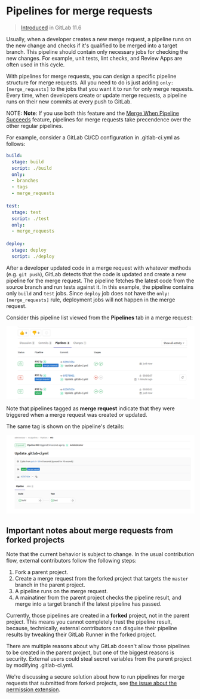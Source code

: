 # Pipelines for merge requests

> [Introduced](https://gitlab.com/gitlab-org/gitlab-ce/issues/15310) in GitLab 11.6

Usually, when a developer creates a new merge request, a pipeline runs on the
new change and checks if it's qualified to be merged into a target branch. This
pipeline should contain only necessary jobs for checking the new changes.
For example, unit tests, lint checks, and Review Apps are often used in this cycle.

With pipelines for merge requests, you can design a specific pipeline structure
for merge requests. All you need to do is just adding `only: [merge_requests]` to
the jobs that you want it to run for only merge requests.
Every time, when developers create or update merge requests, a pipeline runs on
their new commits at every push to GitLab.

NOTE: **Note**:
If you use both this feature and the [Merge When Pipeline Succeeds](../../user/project/merge_requests/merge_when_pipeline_succeeds.md)
feature, pipelines for merge requests take precendence over the other regular pipelines.

For example, consider a GitLab CI/CD configuration in .gitlab-ci.yml as follows:

```yaml
build:
  stage: build
  script: ./build
  only:
  - branches
  - tags
  - merge_requests

test:
  stage: test
  script: ./test
  only:
  - merge_requests

deploy:
  stage: deploy
  script: ./deploy
```

After a developer updated code in a merge request with whatever methods (e.g. `git push`),
GitLab detects that the code is updated and create a new pipeline for the merge request.
The pipeline fetches the latest code from the source branch and run tests against it.
In this example, the pipeline contains only `build` and `test` jobs.
Since `deploy` job does not have the `only: [merge_requests]` rule,
deployment jobs will not happen in the merge request.

Consider this pipeline list viewed from the **Pipelines** tab in a merge request:

![Merge request page](img/merge_request.png)

Note that pipelines tagged as **merge request** indicate that they were triggered
when a merge request was created or updated.

The same tag is shown on the pipeline's details:

![Pipeline's details](img/pipeline_detail.png)

## Important notes about merge requests from forked projects

Note that the current behavior is subject to change. In the usual contribution
flow, external contributors follow the following steps:

1. Fork a parent project.
1. Create a merge request from the forked project that targets the `master` branch
in the parent project.
1. A pipeline runs on the merge request.
1. A mainatiner from the parent project checks the pipeline result, and merge
into a target branch if the latest pipeline has passed.

Currently, those pipelines are created in a **forked** project, not in the
parent project. This means you cannot completely trust the pipeline result,
because, technically, external contributors can disguise their pipeline results
by tweaking their GitLab Runner in the forked project.

There are multiple reasons about why GitLab doesn't allow those pipelines to be
created in the parent project, but one of the biggest reasons is security.
External users could steal secret variables from the parent project by modifying
.gitlab-ci.yml.

We're discussing a secure solution about how to run pipelines for merge requests
that submitted from forked projects,
see [the issue about the permission extension](https://gitlab.com/gitlab-org/gitlab-ce/issues/23902).
